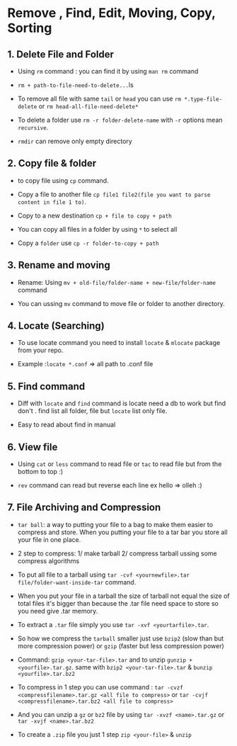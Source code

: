 # Remove , Find, Edit, Moving, Copy, Sorting

## 1. Delete File and Folder
  
- Using `rm` command : you can find it by using `man rm` command
  
- `rm + path-to-file-need-to-delete...`ls

- To remove all file with same `tail` or `head` you can use `rm *.type-file-delete` or `rm head-all-file-need-delete*`

- To delete a folder use `rm -r folder-delete-name` with `-r` options mean `recursive`.

- `rmdir` can remove only empty directory

## 2. Copy file & folder
  
- to copy file using `cp` command.
  
- Copy a file to another file `cp file1 file2(file you want to parse content in file 1 to)`.
  
- Copy to a new destination `cp + file to copy + path`

- You can copy all files in a folder by using `*` to select all

- Copy a `folder` use `cp -r folder-to-copy + path`

## 3. Rename and moving
  
- Rename: Using `mv + old-file/folder-name + new-file/folder-name` command

- You can ussing `mv` command to move file or folder to another directory.

## 4. Locate (Searching)

- To use locate command you need to install `locate` & `mlocate` package from your repo.

- Example :`locate *.conf` => all path to .conf file

## 5. Find command

- Diff with `locate` and `find` command is locate need a db to work but find don't . find list all folder, file but `locate` list only file.

- Easy to read about find in manual

## 6. View file

- Using `cat` or `less` command to read file or `tac` to read file but from the bottom to top :)

- `rev` command can read but reverse each line ex hello => olleh :)

## 7. File Archiving and Compression

- `tar ball`: a way to putting your file to a bag to make them easier to compress and store. When you putting your file to a tar bar you store all your file in one place.

- 2 step to compress: 1/ make tarball 2/ compress tarball ussing some compress algorithms

- To put all file to a tarball using `tar -cvf <yournewfile>.tar file/folder-want-inside-tar` command.

- When you put your file in a tarball the size of tarball not equal the size of total files it's bigger than because the .tar file need space to store so you need give .tar memory.

- To extract a `.tar` file simply you use `tar -xvf <yourtarfile>.tar`.

- So how we compress the `tarball` smaller just use `bzip2` (slow than but more compression power) or `gzip` (faster but less compression power)

- Command: `gzip <your-tar-file>.tar` and to unzip `gunzip + <yourfile>.tar.gz`. same with `bzip2 <your-tar-file>.tar` & `bunzip <yourfile>.tar.bz2`

- To compress in 1 step you can use command : `tar -cvzf <compressfilename>.tar.gz <all file to compress>` or `tar -cvjf <compressfilename>.tar.bz2 <all file to compress>`

- And you can unzip a `gz` or `bz2` file by using `tar -xvzf <name>.tar.gz` or  `tar -xvjf <name>.tar.bz2`

- To create a `.zip` file you just 1 step `zip <your-file>` & `unzip`

